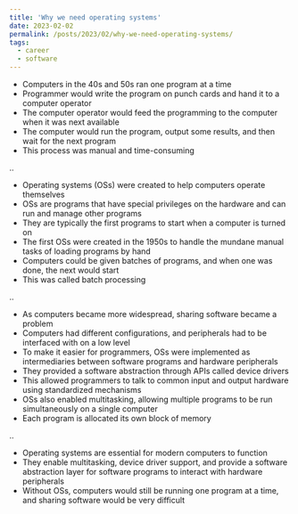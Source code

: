 ```yaml
---
title: 'Why we need operating systems'
date: 2023-02-02
permalink: /posts/2023/02/why-we-need-operating-systems/
tags:
  - career
  - software
---
```



* Computers in the 40s and 50s ran one program at a time
* Programmer would write the program on punch cards and hand it to a computer operator
* The computer operator would feed the programming to the computer when it was next available
* The computer would run the program, output some results, and then wait for the next program
* This process was manual and time-consuming

..

* Operating systems (OSs) were created to help computers operate themselves
* OSs are programs that have special privileges on the hardware and can run and manage other programs
* They are typically the first programs to start when a computer is turned on
* The first OSs were created in the 1950s to handle the mundane manual tasks of loading programs by hand
* Computers could be given batches of programs, and when one was done, the next would start
* This was called batch processing

..

* As computers became more widespread, sharing software became a problem
* Computers had different configurations, and peripherals had to be interfaced with on a low level
* To make it easier for programmers, OSs were implemented as intermediaries between software programs and hardware peripherals
* They provided a software abstraction through APIs called device drivers
* This allowed programmers to talk to common input and output hardware using standardized mechanisms
* OSs also enabled multitasking, allowing multiple programs to be run simultaneously on a single computer
* Each program is allocated its own block of memory

..

* Operating systems are essential for modern computers to function
* They enable multitasking, device driver support, and provide a software abstraction layer for software programs to interact with hardware peripherals
* Without OSs, computers would still be running one program at a time, and sharing software would be very difficult
